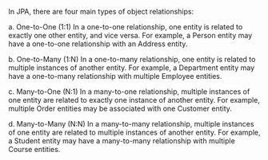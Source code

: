 In JPA, there are four main types of object relationships:

a. One-to-One (1:1)
In a one-to-one relationship, one entity is related to exactly one other entity, and vice versa. For example, a Person entity may have a one-to-one relationship with an Address entity.

b. One-to-Many (1:N)
In a one-to-many relationship, one entity is related to multiple instances of another entity. For example, a Department entity may have a one-to-many relationship with multiple Employee entities.

c. Many-to-One (N:1)
In a many-to-one relationship, multiple instances of one entity are related to exactly one instance of another entity. For example, multiple Order entities may be associated with one Customer entity.

d. Many-to-Many (N:N)
In a many-to-many relationship, multiple instances of one entity are related to multiple instances of another entity. For example, a Student entity may have a many-to-many relationship with multiple Course entities.
